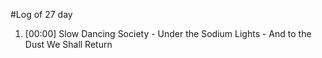 #Log of 27 day

1. [00:00] Slow Dancing Society - Under the Sodium Lights - And to the Dust We Shall Return

